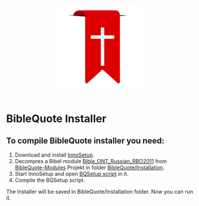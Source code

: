 <p align="center">
  <br>
  <img width="230" src="./Resources/logo.png" alt="awesome">
  <br>
  <br>
</p>

# BibleQuote Installer

## To compile BibleQuote installer you need:
1. Download and install [InnoSetup](http://jrsoftware.org/isinfo.php).
2. Decompres a Bibel module [Bible_ONT_Russian_RBO2011](https://github.com/BibleQuote/BibleQuote-Modules/blob/master/modules/Bible_ONT_Russian_RBO2011_0.1.0.7z) from [BibleQuote-Modules](https://github.com/BibleQuote/BibleQuote-Modules) Projekt in folder [BibleQuote/Installation](./).
3. Start InnoSetup and open [BQSetup script](./BQSetup.iss) in it.
4. Compile the BQSetup script. 

The Installer will be saved in BibleQuote/Installation folder. Now you can run it.